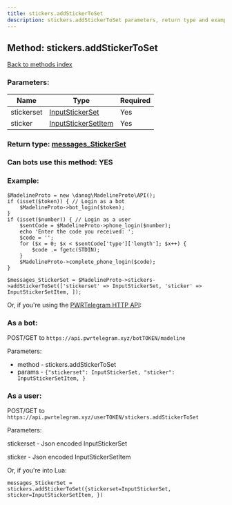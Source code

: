 ```yaml
---
title: stickers.addStickerToSet
description: stickers.addStickerToSet parameters, return type and example
---
```

## Method: stickers.addStickerToSet  
[Back to methods index](index.md)


### Parameters:

| Name     |    Type       | Required |
|----------|---------------|----------|
|stickerset|[InputStickerSet](../types/InputStickerSet.md) | Yes|
|sticker|[InputStickerSetItem](../types/InputStickerSetItem.md) | Yes|


### Return type: [messages\_StickerSet](../types/messages_StickerSet.md)

### Can bots use this method: **YES**


### Example:


```
$MadelineProto = new \danog\MadelineProto\API();
if (isset($token)) { // Login as a bot
    $MadelineProto->bot_login($token);
}
if (isset($number)) { // Login as a user
    $sentCode = $MadelineProto->phone_login($number);
    echo 'Enter the code you received: ';
    $code = '';
    for ($x = 0; $x < $sentCode['type']['length']; $x++) {
        $code .= fgetc(STDIN);
    }
    $MadelineProto->complete_phone_login($code);
}

$messages_StickerSet = $MadelineProto->stickers->addStickerToSet(['stickerset' => InputStickerSet, 'sticker' => InputStickerSetItem, ]);
```

Or, if you're using the [PWRTelegram HTTP API](https://pwrtelegram.xyz):

### As a bot:

POST/GET to `https://api.pwrtelegram.xyz/botTOKEN/madeline`

Parameters:

* method - stickers.addStickerToSet
* params - `{"stickerset": InputStickerSet, "sticker": InputStickerSetItem, }`



### As a user:

POST/GET to `https://api.pwrtelegram.xyz/userTOKEN/stickers.addStickerToSet`

Parameters:

stickerset - Json encoded InputStickerSet

sticker - Json encoded InputStickerSetItem




Or, if you're into Lua:

```
messages_StickerSet = stickers.addStickerToSet({stickerset=InputStickerSet, sticker=InputStickerSetItem, })
```

